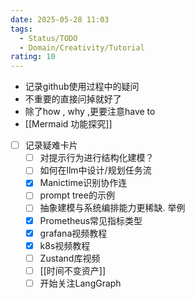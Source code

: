```yaml
---
date: 2025-05-28 11:03
tags:
  - Status/TODO
  - Domain/Creativity/Tutorial
rating: 10
---
```


- 记录github使用过程中的疑问
- 不重要的直接问掉就好了
- 除了how , why ,更要注意have to
- [[Mermaid 功能探究]]
- [ ] 记录疑难卡片
  - [ ] 对提示行为进行结构化建模？
  - [ ] 如何在llm中设计/规划任务流
  - [x] Manictime识别协作连
  - [ ] prompt tree的示例
  - [ ] 抽象建模与系统编排能力更稀缺. 举例
  - [x] Prometheus常见指标类型
  - [x] grafana视频教程
  - [x] k8s视频教程
  - [ ] Zustand库视频
  - [ ] [[时间不变资产]]
  - [ ] 开始关注LangGraph
